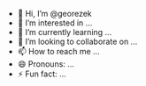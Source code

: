 - 👋 Hi, I’m @georezek
- 👀 I’m interested in ...
- 🌱 I’m currently learning ...
- 💞️ I’m looking to collaborate on ...
- 📫 How to reach me ...
- 😄 Pronouns: ...
- ⚡ Fun fact: ...

<!---
georezek/georezek is a ✨ special ✨ repository because its `README.md` (this file) appears on your GitHub profile.
You can click the Preview link to take a look at your changes.
--->
